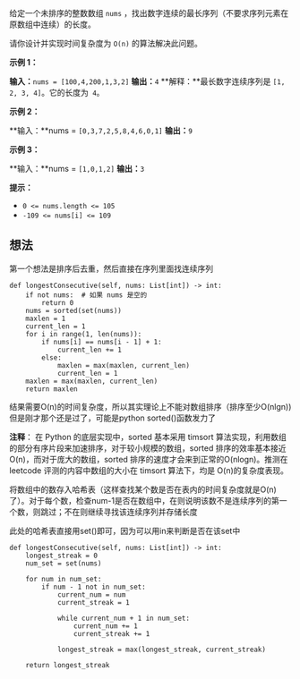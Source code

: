 给定一个未排序的整数数组 `nums` ，找出数字连续的最长序列（不要求序列元素在原数组中连续）的长度。

请你设计并实现时间复杂度为 `O(n)` 的算法解决此问题。

**示例 1：**

**输入：**`nums = [100,4,200,1,3,2]`
**输出：**`4`
**解释：**最长数字连续序列是 `[1, 2, 3, 4]`。它的长度为` 4`。

**示例 2：**

**输入：**nums = `[0,3,7,2,5,8,4,6,0,1]`
**输出：**`9`

**示例 3：**

**输入：**nums = `[1,0,1,2]`
**输出：**`3`

**提示：**

- `0 <= nums.length <= 105`
- `-109 <= nums[i] <= 109`

## 想法

第一个想法是排序后去重，然后直接在序列里面找连续序列


	def longestConsecutive(self, nums: List[int]) -> int:
		if not nums:  # 如果 nums 是空的
			return 0
		nums = sorted(set(nums))  
		maxlen = 1  
		current_len = 1  
		for i in range(1, len(nums)):
			if nums[i] == nums[i - 1] + 1:  
				current_len += 1
			else:
				maxlen = max(maxlen, current_len)  
				current_len = 1  
		maxlen = max(maxlen, current_len)  
		return maxlen

结果需要O(n)的时间复杂度，所以其实理论上不能对数组排序（排序至少O(nlgn)) 但是刚才那个还是过了，可能是python sorted()函数发力了

**注释**：
	在 Python 的底层实现中，sorted 基本采用 timsort 算法实现，利用数组的部分有序片段来加速排序，对于较小规模的数组，sorted 排序的效率基本接近 O(n)，而对于庞大的数组，sorted 排序的速度才会来到正常的O(nlogn)。推测在 leetcode 评测的内容中数组的大小在 timsort 算法下，均是 O(n)的复杂度表现。

将数组中的数存入哈希表（这样查找某个数是否在表内的时间复杂度就是O(n)了）。对于每个数，检查num-1是否在数组中，在则说明该数不是连续序列的第一个数，则跳过；不在则继续寻找该连续序列并存储长度

此处的哈希表直接用set()即可，因为可以用in来判断是否在该set中


    def longestConsecutive(self, nums: List[int]) -> int:
        longest_streak = 0
        num_set = set(nums)

        for num in num_set:
            if num - 1 not in num_set:
                current_num = num
                current_streak = 1

                while current_num + 1 in num_set:
                    current_num += 1
                    current_streak += 1

                longest_streak = max(longest_streak, current_streak)

        return longest_streak
